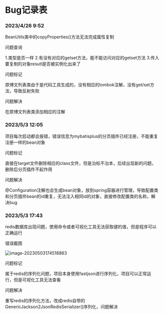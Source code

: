 # Bug记录表

### 2023/4/26 9:52

BeanUtils类中的copyProperties()方法无法完成属性复制

问题查询

1.类型是否一样
2.有没有对应的getset方法，能不能访问对应的getset方法
3.传入要复制的对象resutl是否被实例化出来了

问题标记

原博文列表类由于是代码工具生成的，没有相应的lombok注解，没有get/set方法，导致反射失败

问题解决

在原博文列表类添加相应的注解



### 2023/5/3 12:05

项目每次启动都会报错，错误信息为mybatisplus的分页插件已经注册，不能重复注册一样的bean对象

问题标记

直接在target文件删除相应的class文件，但是治标不治本，后续出现新的问题，删除后分页插件不起作用

问题解决

@Configuration注解也会生成bean对象，放到spring容器进行管理，导致配置类和分页插件bean的id重复，无法注入相同id的对象，直接修改配置类的名称，解决bug



### 2023/5/3 17:43

redis数据库出现问题，使用命令或者可视化工具无法获取键的值，但是程序可以正确运行

错误截图

![image-20230503174518863](C:\Users\PC\AppData\Roaming\Typora\typora-user-images\image-20230503174518863.png)

问题标记

属于redis的序列化问题，项目本身使用fastjson进行序列化，项目可以正常运行，但是可视化工具无法查看

问题解决

重写redis的序列化方法，改成redis自带的GenericJackson2JsonRedisSerializer()序列化，问题解决

